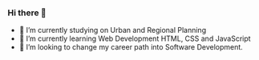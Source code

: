 ### Hi there 👋

- 🔭 I’m currently studying on Urban and Regional Planning
- 🌱 I’m currently learning Web Development HTML, CSS and JavaScript
- 👯 I’m looking to change my career path into Software Development.


<!--
**zulalhosgor/zulalhosgor** is a ✨ _special_ ✨ repository because its `README.md` (this file) appears on your GitHub profile.

Here are some ideas to get you started:

- 🔭 I’m currently working on ...
- 🌱 I’m currently learning ...
- 👯 I’m looking to collaborate on ...
- 🤔 I’m looking for help with ...
- 💬 Ask me about ...
- 📫 How to reach me: ...
- 😄 Pronouns: ...
- ⚡ Fun fact: ...
-->
